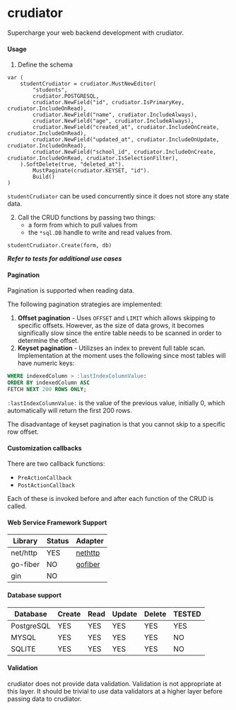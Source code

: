 # crudiator

Supercharge your web backend development with crudiator.

#### Usage

1. Define the schema

```golang
var (
	studentCrudiator = crudiator.MustNewEditor(
		"students",
		crudiator.POSTGRESQL,
		crudiator.NewField("id", crudiator.IsPrimaryKey, crudiator.IncludeOnRead),
		crudiator.NewField("name", crudiator.IncludeAlways),
		crudiator.NewField("age", crudiator.IncludeAlways),
		crudiator.NewField("created_at", crudiator.IncludeOnCreate, crudiator.IncludeOnRead),
		crudiator.NewField("updated_at", crudiator.IncludeOnUpdate, crudiator.IncludeOnRead),
		crudiator.NewField("school_id", crudiator.IncludeOnCreate, crudiator.IncludeOnRead, crudiator.IsSelectionFilter),
	).SoftDelete(true, "deleted_at").
		MustPaginate(crudiator.KEYSET, "id").
		Build()
)
```

`studentCrudiator` can be used concurrently since it does not store any state data.

2. Call the CRUD functions by passing two things:
   - a form from which to pull values from
   - the `*sql.DB` handle to write and read values from.

```golang
studentCrudiator.Create(form, db)
```

**_Refer to tests for additional use cases_**

#### Pagination

Pagination is supported when reading data.

The following pagination strategies are implemented:

1. **Offset pagination** - Uses `OFFSET` and `LIMIT` which allows skipping to specific offsets. However, as the size of data grows, it becomes significally slow since the entire table needs to be scanned in order to determine the offset.
2. **Keyset pagination** - Utilizses an index to prevent full table scan. Implementation at the moment uses the following since most tables will have numeric keys:

```sql
WHERE indexedColumn > :lastIndexColumnValue:
ORDER BY indexedColumn ASC
FETCH NEXT 200 ROWS ONLY;
```

`:lastIndexColumnValue:` is the value of the previous value, initially 0, which automatically will return the first 200 rows.

The disadvantage of keyset pagination is that you cannot skip to a specific row offset.

#### Customization callbacks

There are two callback functions:

- `PreActionCallback`
- `PostActionCallback`

Each of these is invoked before and after each function of the CRUD is called.

#### Web Service Framework Support

| Library  | Status | Adapter                                   |
| -------- | ------ | ----------------------------------------- |
| net/http | YES    | [nethttp](integration/nethttp/http.go)    |
| go-fiber | NO     | [gofiber](integration/gofiber/gofiber.go) |
| gin      | NO     |                                           |

#### Database support

| Database   | Create | Read | Update | Delete | TESTED |
| ---------- | ------ | ---- | ------ | ------ | ------ |
| PostgreSQL | YES    | YES  | YES    | YES    | YES    |
| MYSQL      | YES    | YES  | YES    | YES    | NO     |
| SQLITE     | YES    | YES  | YES    | YES    | NO     |

#### Validation

crudiator does not provide data validation. Validation is not appropriate at this layer. It should be trivial to use data validators at a higher layer before passing data to crudiator.
